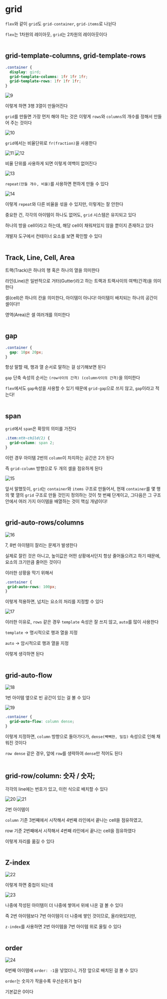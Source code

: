 # **grid**

`flex`와 같이 `grid`도 `grid-container`, `grid-items`로 나뉜다

`flex`는 1차원의 레이아웃, `grid`는 2차원의 레이아웃이다
<br>
<br>

## **grid-template-columns,** **grid-template-rows**

```css
.container {
  display: gird;
  grid-template-columns: 1fr 1fr 1fr;
  grid-template-rows: 1fr 1fr 1fr;
}
```

<img src = "../KDT-FE2/images/weekly-worksheet/Week-3/9.png" alt = "9">


이렇게 하면 3행 3열이 만들어진다

`grid`를 만들면 가장 먼저 해야 하는 것은 이렇게 `rows`와 `columns`의 개수를 정해서 만들어 주는 것이다

<img src = "../KDT-FE2/images/weekly-worksheet/Week-3/10.png" alt = "10">


`grid`에서는 비율단위로 `fr(fraction)`을 사용한다

<img src = "../KDT-FE2/images/weekly-worksheet/Week-3/11.png" alt = "11">
<img src = "../KDT-FE2/images/weekly-worksheet/Week-3/12.png" alt = "12">


비율 단위를 사용하게 되면 이렇게 여백이 없어진다

<img src = "../KDT-FE2/images/weekly-worksheet/Week-3/13.png" alt = "13">


`repeat(만들 개수, 비율)`를 사용하면 편하게 만들 수 있다

<img src = "../KDT-FE2/images/weekly-worksheet/Week-3/14.png" alt = "14">


이렇게 `repeat`와 다른 비율을 섞을 수 있지만, 이렇게는 잘 안한다

중요한 건, 각각의 아이템이 하나도 없어도, `grid` 시스템은 유지되고 있다

하나의 방을 cell이라고 하는데, 해당 cell이 채워져있지 않을 뿐이지 존재하고 있다

개발자 도구에서 컨테이너 요소를 보면 확인할 수 있다
<br>
<br>

## **Track, Line, Cell, Area**

트랙(Track)은 하나의 행 혹은 하나의 열을 의미한다

라인(Line)은 일반적으로 거터(Gutter)라고 하는 트랙과 트랙사이의 여백(간격)을 의미한다

셀(cell)은 하나의 칸을 의미한다, 아이템이 아니다! 아이템이 배치되는 하나의 공간이 셀이다!!

영역(Area)은 셀 여러개를 의미한다
<br>
<br>

## **gap**

```css
.container {
  gap: 10px 20px;
}
```

항상 말할 때, 행과 열 순서로 말하는 걸 상기해보면 된다

`gap` 단축 속성의 순서는 `(row사이의 간격) (column사이의 간격)`을 의미한다

`flex`에서도 `gap`속성을 사용할 수 있기 때문에 `grid-gap`으로 쓰지 않고, `gap`이라고 적는다!
<br>
<br>

## **span**

`grid`에서 `span`은 확장의 의미를 가진다

```css
.item:nth-child(2) {
  grid-column: span 2;
}
```

이런 경우 아이템 2번의 `column`이 차지하는 공간은 2가 된다

즉 `grid-column` 방향으로 두 개의 셀을 점유하게 된다

<img src = "../KDT-FE2/images/weekly-worksheet/Week-3/15.png" alt = "15">

앞서 말했듯이, `grid`는 `container`와 `items` 구조로 만들어서, 현재 `container`를 몇 행의 몇 열의 `grid` 구조로 만들 것인지 정의하는 것이 첫 번째 단계이고, 그다음은 그 구조 안에서 여러 가지 아이템을 배열하는 것이 핵심 개념이다!
<br>
<br>

## **grid-auto-rows/columns**

<img src = "../KDT-FE2/images/weekly-worksheet/Week-3/16.png" alt = "16">


7, 8번 아이템이 잘리는 문제가 발생한다

실제로 잘린 것은 아니고, 높이값은 어떤 상황에서던지 항상 줄어들으려고 하기 때문에, 요소의 크기만큼 줄어든 것이다

이러한 상황을 막기 위해서

```css
.container {
 grid-auto-rows: 100px;
}
```

이렇게 적용하면, 넘치는 요소의 처리를 지정할 수 있다

<img src = "../KDT-FE2/images/weekly-worksheet/Week-3/17.png" alt = "17">


이러한 이유로, `rows` 같은 경우 `template` 속성은 잘 쓰지 않고, `auto`를 많이 사용한다

`template` -> 명시적으로 행과 열을 지정

`auto` -> 암시적으로 행과 열을 지정

이렇게 생각하면 된다
<br>
<br>

## **grid-auto-flow**

<img src = "../KDT-FE2/images/weekly-worksheet/Week-3/18.png" alt = "18">


1번 아이템 옆으로 빈 공간이 있는 걸 볼 수 있다

<img src = "../KDT-FE2/images/weekly-worksheet/Week-3/19.png" alt = "19">

```css
.container {
  grid-auto-flow: column dense;
}
```

이렇게 지정하면, `column` 방향으로 돌아가다가, `dense(빽빽한, 밀집)` 속성으로 인해 채워진 것이다

`row dense` 같은 경우, 앞에 `row`를 생략하여 `dense`만 적어도 된다
<br>
<br>

## **grid-row/column: 숫자 / 숫자;**

각각의 line에는 번호가 있고, 이런 식으로 배치할 수 있다

<img src = "../KDT-FE2/images/weekly-worksheet/Week-3/20.png" alt = "20">

<img src = "../KDT-FE2/images/weekly-worksheet/Week-3/21.png" alt = "21">


2번 아이템이

`column` 기준 3번째에서 시작해서 4번째 라인에서 끝나는 cell을 점유하였고,

row 기준 2번째에서 시작해서 4번째 라인에서 끝나는 cell을 점유하였다

이렇게 자리를 옮길 수 있다
<br>
<br>

## **Z-index**

<img src = "../KDT-FE2/images/weekly-worksheet/Week-3/22.png" alt = "22">

이렇게 하면 중첩이 되는데

<img src = "../KDT-FE2/images/weekly-worksheet/Week-3/23.png" alt = "23">

나중에 작성된 아이템이 더 나중에 쌓여서 위에 나온 걸 볼 수 있다

즉 2번 아이템보다 7번 아이템이 더 나중에 쌓인 것이므로, 올라와있지만,

`z-index`를 사용하면 2번 아이템을 7번 아이템 위로 올릴 수 있다
<br>
<br>

## **order**

<img src = "../KDT-FE2/images/weekly-worksheet/Week-3/24.png" alt = "24">


6번째 아이템에 `order: -1`을 넣었더니, 가장 앞으로 배치된 걸 볼 수 있다

`order`는 숫자가 작을수록 우선순위가 높다

기본값은 0이다
